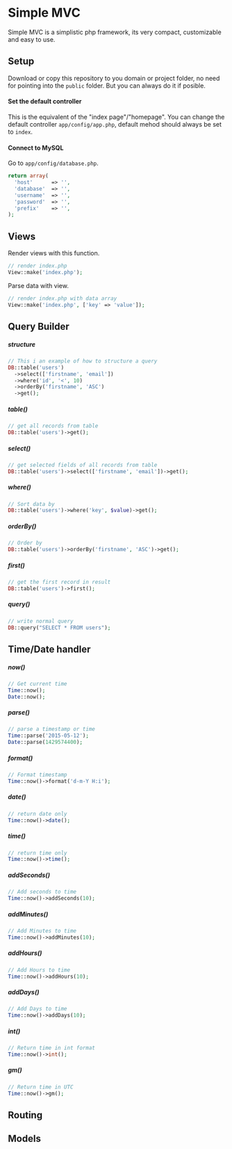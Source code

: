 # Simple MVC
Simple MVC is a simplistic php framework, its very compact, customizable and easy to use.

## Setup
Download or copy this repository to you domain or project folder, no need for pointing into the `public` folder. But you can always do it if posible. 

#### Set the default controller
This is the equivalent of the "index page"/"homepage".
You can change the default controller `app/config/app.php`, default mehod should always be set to `index`.

#### Connect to MySQL
Go to `app/config/database.php`.
```php
return array(
  'host'      => '',
  'database'  => '',
  'username'  => '',
  'password'  => '',
  'prefix'    => '',
);
```

## Views
Render views with this function.
```php
// render index.php
View::make('index.php');
```

Parse data with view.
```php
// render index.php with data array
View::make('index.php', ['key' => 'value']);
```

## Query Builder
##### structure
```php
// This i an example of how to structure a query
DB::table('users')
  ->select(['firstname', 'email'])
  ->where('id', '<', 10)
  ->orderBy('firstname', 'ASC')
  ->get();
```

##### table()
```php
// get all records from table
DB::table('users')->get();
```

##### select()

```php
// get selected fields of all records from table
DB::table('users')->select(['firstname', 'email'])->get();
```

##### where()

```php
// Sort data by 
DB::table('users')->where('key', $value)->get();
```

##### orderBy()

```php
// Order by
DB::table('users')->orderBy('firstname', 'ASC')->get();
```

##### first()

```php
// get the first record in result
DB::table('users')->first();
```

##### query()

```php
// write normal query
DB::query("SELECT * FROM users");
```

## Time/Date handler
##### now()
```php
// Get current time 
Time::now();
Date::now();
```

##### parse()
```php
// parse a timestamp or time
Time::parse('2015-05-12');
Date::parse(1429574400);
```

##### format()
```php
// Format timestamp
Time::now()->format('d-m-Y H:i');
```

##### date()
```php
// return date only
Time::now()->date();
```

##### time()
```php
// return time only
Time::now()->time();
```

##### addSeconds()
```php
// Add seconds to time
Time::now()->addSeconds(10);
```

##### addMinutes()
```php
// Add Minutes to time
Time::now()->addMinutes(10);
```

##### addHours()
```php
// Add Hours to time
Time::now()->addHours(10);
```

##### addDays()
```php
// Add Days to time
Time::now()->addDays(10);
```

##### int()
```php
// Return time in int format
Time::now()->int();
```

##### gm()
```php
// Return time in UTC
Time::now()->gm();
```

## Routing 

## Models















